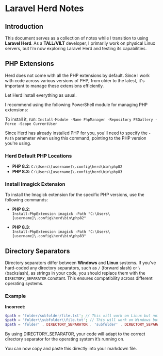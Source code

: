 # Laravel Herd Notes

## Introduction

This document serves as a collection of notes while I transition to using **Laravel Herd**. As a **TALL/VILT** developer, I primarily work on physical Linux servers, but I’m now exploring Laravel Herd and testing its capabilities.

## PHP Extensions

Herd does not come with all the PHP extensions by default. Since I work with code across various versions of PHP, from older to the latest, it's important to manage these extensions efficiently.

Let Herd install everything as usual.

I recommend using the following PowerShell module for managing PHP extensions:

To install it, run:
`Install-Module -Name PhpManager -Repository PSGallery -Force -Scope CurrentUser`

Since Herd has already installed PHP for you, you'll need to specify the `-Path` parameter when using this command, pointing to the PHP version you're using.

### Herd Default PHP Locations

- **PHP 8.2**: `C:\Users\[username]\.config\herd\bin\php82`
- **PHP 8.3**: `C:\Users\[username]\.config\herd\bin\php83`

### Install Imagick Extension

To install the Imagick extension for the specific PHP versions, use the following commands:

- **PHP 8.2**:  
  `Install-PhpExtension imagick -Path "C:\Users\[username]\.config\herd\bin\php82"`

- **PHP 8.3**:  
  `Install-PhpExtension imagick -Path "C:\Users\[username]\.config\herd\bin\php83"`




## Directory Separators

Directory separators differ between **Windows** and **Linux** systems. If you've hard-coded any directory separators, such as `/` (forward slash) or `\` (backslash), as strings in your code, you should replace them with the `DIRECTORY_SEPARATOR` constant. This ensures compatibility across different operating systems.

### Example

**Incorrect:**
```php
$path = 'folder/subfolder/file.txt'; // This will work on Linux but not on Windows
$path = 'folder\\subfolder\\file.txt'; // This will work on Windows but not on Linux
$path = 'folder' . DIRECTORY_SEPARATOR . 'subfolder' . DIRECTORY_SEPARATOR . 'file.txt'; // This works on both Linux and Windows
```
By using DIRECTORY_SEPARATOR, your code will adapt to the correct directory separator for the operating system it’s running on.

You can now copy and paste this directly into your markdown file.
